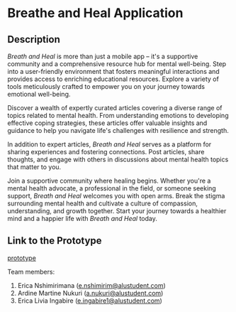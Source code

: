 # Breathe and Heal Application

## Description

*Breath and Heal* is more than just a mobile app – it's a supportive community and a comprehensive resource hub for mental well-being. Step into a user-friendly environment that fosters meaningful interactions and provides access to enriching educational resources. Explore a variety of tools meticulously crafted to empower you on your journey towards emotional well-being.

Discover a wealth of expertly curated articles covering a diverse range of topics related to mental health. From understanding emotions to developing effective coping strategies, these articles offer valuable insights and guidance to help you navigate life's challenges with resilience and strength.

In addition to expert articles, *Breath and Heal* serves as a platform for sharing experiences and fostering connections. Post articles, share thoughts, and engage with others in discussions about mental health topics that matter to you.

Join a supportive community where healing begins. Whether you're a mental health advocate, a professional in the field, or someone seeking support, *Breath and Heal* welcomes you with open arms. Break the stigma surrounding mental health and cultivate a culture of compassion, understanding, and growth together. Start your journey towards a healthier mind and a happier life with *Breath and Heal* today.

## Link to the Prototype

[prototype](https://erica-livia-ingabires-team.adalo.com/group12?_gl=1*1do4k17*_ga*MTcwMzIxMDQxNi4xNzA2MTg2NTk4*_ga_SWT45DV35L*MTcwNzY4NTk0OS4xMC4xLjE3MDc2ODYwNDcuNjAuMC4w)

Team members:

1. Erica Nshimirimana (e.nshimirim@alustudent.com)
2. Ardine Martine Nukuri (a.nukuri@alustudent.com)
3. Erica Livia Ingabire (e.ingabire1@alustudent.com)

